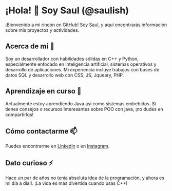 # ¡Hola! 👋 Soy Saul (@saulish)
¡Bienvenido a mi rincón en GitHub! Soy Saul, y aquí encontrarás información sobre mis proyectos y actividades. 

## Acerca de mí 👀
Soy un desarrollador con habilidades sólidas en C++ y Python, especialmente enfocado en inteligencia artificial, sistemas operativos y desarrollo de aplicaciones. Mi experiencia incluye trabajos con bases de datos SQL y desarrollo web con CSS, JS, Jqueary, PHP.

## Aprendizaje en curso 🌱
Actualmente estoy aprendiendo Java así como sistemas embebidos. Si tienes consejos o recursos interesantes sobre POO con java, ¡no dudes en compartirlos!

## Cómo contactarme 📫
Puedes encontrarme en [Linkedin](https://www.linkedin.com/in/saul-shdez/) o en [Instagram](https://www.instagram.com/saul_ish/).

## Dato curioso ⚡
Hace un par de años no tenía absoluta idea de la programación, y ahora es mi día a día!!. ¡La vida es más divertida cuando usas C++!

